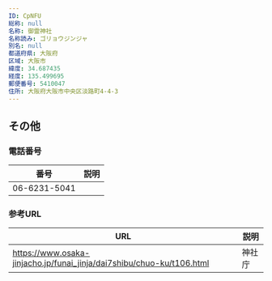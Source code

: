 ```yaml
---
ID: CpNFU
総称: null
名称: 御霊神社
名称読み: ゴリョウジンジャ
別名: null
都道府県: 大阪府
区域: 大阪市
緯度: 34.687435
経度: 135.499695
郵便番号: 5410047
住所: 大阪府大阪市中央区淡路町4-4-3
---
```


## その他

### 電話番号

| 番号         | 説明 |
| ------------ | ---- |
| 06-6231-5041 |      |

### 参考URL

| URL                                                                   | 説明   |
| --------------------------------------------------------------------- | ------ |
| https://www.osaka-jinjacho.jp/funai_jinja/dai7shibu/chuo-ku/t106.html | 神社庁 |
